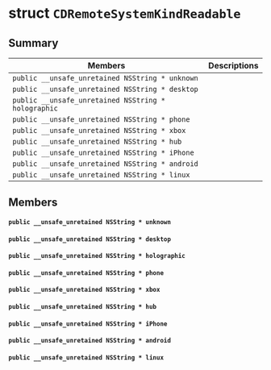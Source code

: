 # struct `CDRemoteSystemKindReadable` 

## Summary

 Members                        | Descriptions                                
--------------------------------|---------------------------------------------
`public __unsafe_unretained NSString * unknown` | 
`public __unsafe_unretained NSString * desktop` | 
`public __unsafe_unretained NSString * holographic` | 
`public __unsafe_unretained NSString * phone` | 
`public __unsafe_unretained NSString * xbox` | 
`public __unsafe_unretained NSString * hub` | 
`public __unsafe_unretained NSString * iPhone` | 
`public __unsafe_unretained NSString * android` | 
`public __unsafe_unretained NSString * linux` | 

## Members

#### `public __unsafe_unretained NSString * unknown` 

#### `public __unsafe_unretained NSString * desktop` 

#### `public __unsafe_unretained NSString * holographic` 

#### `public __unsafe_unretained NSString * phone` 

#### `public __unsafe_unretained NSString * xbox` 

#### `public __unsafe_unretained NSString * hub` 

#### `public __unsafe_unretained NSString * iPhone` 

#### `public __unsafe_unretained NSString * android` 

#### `public __unsafe_unretained NSString * linux` 
